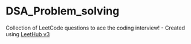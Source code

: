 # DSA_Problem_solving
Collection of LeetCode questions to ace the coding interview! - Created using [LeetHub v3](https://github.com/raphaelheinz/LeetHub-3.0)
